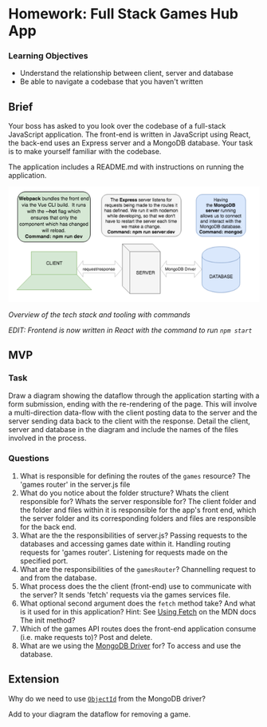 # Homework: Full Stack Games Hub App

### Learning Objectives

- Understand the relationship between client, server and database
- Be able to navigate a codebase that you haven't written

## Brief

Your boss has asked to you look over the codebase of a full-stack JavaScript application. The front-end is written in JavaScript using React, the back-end uses an Express server and a MongoDB database. Your task is to make yourself familiar with the codebase.

The application includes a README.md with instructions on running the application.

![Overview of the tech stack and tooling with commands](images/tech_stack_with_commands.png)

*Overview of the tech stack and tooling with commands*

*EDIT: Frontend is now written in React with the command to run `npm start`*

## MVP

### Task

Draw a diagram showing the dataflow through the application starting with a form submission, ending with the re-rendering of the page. This will involve a multi-direction data-flow with the client posting data to the server and the server sending data back to the client with the response. Detail the client, server and database in the diagram and include the names of the files involved in the process.

### Questions

1. What is responsible for defining the routes of the `games` resource?
The 'games router' in the server.js file
2. What do you notice about the folder structure?  Whats the client responsible for? Whats the server responsible for?
The client folder and the folder and files within it is responsible for the app's front end, which the server folder and its corresponding folders and files are responsible for the back end.
3. What are the the responsibilities of server.js?
Passing requests to the databases and accessing games date within it. Handling routing requests for 'games router'. Listening for requests made on the specified port.
4. What are the responsibilities of the `gamesRouter`? 
Channelling request to and from the database.
5. What process does the the client (front-end) use to communicate with the server?
It sends 'fetch' requests via the games services file.
6. What optional second argument does the `fetch` method take? And what is it used for in this application? Hint: See [Using Fetch](https://developer.mozilla.org/en-US/docs/Web/API/Fetch_API/Using_Fetch) on the MDN docs
The init method?
7. Which of the games API routes does the front-end application consume (i.e. make requests to)?
Post and delete.
8. What are we using the [MongoDB Driver](http://mongodb.github.io/node-mongodb-native/) for?
To access and use the database.
## Extension

Why do we need to use [`ObjectId`](https://mongodb.github.io/node-mongodb-native/api-bson-generated/objectid.html) from the MongoDB driver?

Add to your diagram the dataflow for removing a game.
